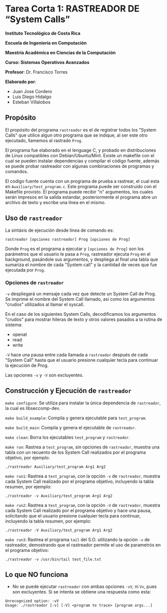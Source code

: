 # Tarea Corta 1: RASTREADOR DE “System Calls”
**Instituto Tecnológico de Costa Rica**

**Escuela de Ingeniería en Computación**

**Maestría Académica en Ciencias de la Computación**

**Curso: Sistemas Operativos Avanzados**

**Profesor**: Dr. Francisco Torres

**Elaborado por**: 
  - Juan Jose Cordero 
  - Luis Diego Hidalgo
  - Esteban Villalobos

## Propósito

El propósito del programa `rastreador` es el de registrar todos los 
"System Calls" que utilice algun otro programa que se indique, al ser 
este otro ejecutado, llamemos al rastrado `Prog`.

El programa fue elaborado en el lenguage C, y probado en distribuciones
de Linux compatibles con Debian/Ubuntu/Mint. Existe un makefile con el
cual se pueden instalar dependencias y compilar el código fuente, además
se puede probar rastreador con algunas combinaciones de programas y 
comandos.

El codigo fuente cuenta con un programa de prueba a rastrear, 
el cual esta en `Auxiliary/test_program.c`. Este programa puede ser 
construido con el Makefile provisto. El programa puede recibir "n" argumentos, los cuales serán impresos en la salida estandar, posteriormente el programa abre un archivo de texto y escribe una línea en el mismo.

## Uso de `rastreador`


La sintáxis de ejecución desde línea de comando es:

```rastreador [opciones rastreador] Prog [opciones de Prog] ```

Donde `Prog` es el programa a ejecutar y `[opciones de Prog]` son los
parámetros que el usuario le pasa a `Prog`, rastreador ejecuta `Prog` en el
background, pasándole sus argumentos, y despliega al final una tabla que 
sumariza el nombre de cada "System call" y la cantidad de veces que fue 
ejecutada por `Prog`.

### Opciones de `rastreador`

`-v` despliegará un mensaje cada vez que detecte un System Call de Prog. 
Se imprime el nombre del System Call llamado, así como los argumentos "crudos"
utilizados al llamar el syscall.

En el caso de los siguientes System Calls, decodificamos los argumentos "crudos"
para mostrar hileras de texto y otros valores pasados a la rutina de sistema:
   
   * openat
   * read
   * write

`-V` hace una pausa entre cada llamada a `rastreador`
después de cada "System Call" hasta que el usuario presione cualquier 
tecla para continuar la ejecución de Prog.

Las opciones `-v` y `-V` son excluyentes.

## Construcción y Ejecución de `rastreador`

`make configure`: Se utiliza para instalar la única dependencia de `rastreador`,
la cual es libseccomp-dev.
	
`make build_example`: Compila y genera ejecutable para `test_program`. 
	
`make build_main`: Compila y genera el ejecutable de `rastreador`.

`make clean`: Borra los ejecutables `test_program` y `rastreador`.
	
`make run`: Rastrea a `test_program`, sin opciones de `rastreador`, muestra una tabla con un recuento de los System Call realizados por el programa objetivo, por ejemplo:

  `./rastreador Auxiliary/test_program Arg1 Arg2`

`make run1`: Rastrea a `test_program`, con la opción `-v` de `rastreador`, muestra cada System Call realizado por el programa objetivo, incluyendo la tabla resumen, por ejemplo:

	./rastreador -v Auxiliary/test_program Arg1 Arg2

`make run2`: Rastrea a `test_program`, con la opción `-V` de `rastreador`, muestra cada System Call realizado por el programa objetivo y hace una pausa, solicitando que el usuario presione cualquier tecla para continuar, incluyendo la tabla resumen, por ejemplo:

	./rastreador -V Auxiliary/test_program Arg1 Arg2

`make run3`: Rastrea el programa `tail` del S.O. utilizando la opción `-v` de rastreador, demostrando que el rastreador permite el uso de parametrós en el programa objetivo:

	./rastreador -v /usr/bin/tail test_file.txt

## Lo que NO funciona

- No se puede ejecutar `rastreador` con ambas opciones `-vV`, ni `Vv`, pues son excluyentes. Si
se intenta se obtiene una respuesta como esta:

```
Unrecognized option: -vV
Usage: ./rastreador [-v] [-V] <program to trace> [program args...]
```
